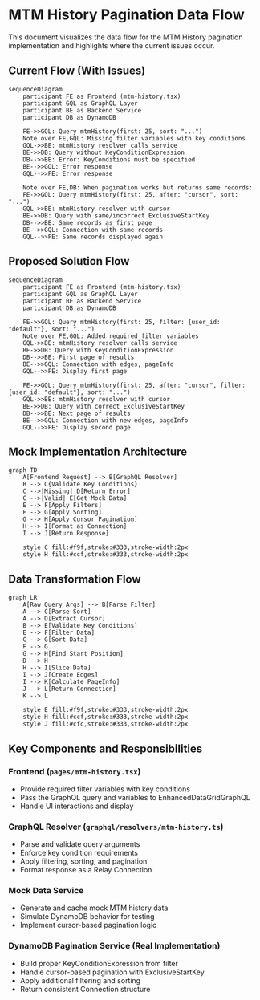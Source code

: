 # MTM History Pagination Data Flow

This document visualizes the data flow for the MTM History pagination implementation and highlights where the current issues occur.

## Current Flow (With Issues)

```mermaid
sequenceDiagram
    participant FE as Frontend (mtm-history.tsx)
    participant GQL as GraphQL Layer
    participant BE as Backend Service
    participant DB as DynamoDB

    FE->>GQL: Query mtmHistory(first: 25, sort: "...")
    Note over FE,GQL: Missing filter variables with key conditions
    GQL->>BE: mtmHistory resolver calls service
    BE->>DB: Query without KeyConditionExpression
    DB-->>BE: Error: KeyConditions must be specified
    BE-->>GQL: Error response
    GQL-->>FE: Error response

    Note over FE,DB: When pagination works but returns same records:
    FE->>GQL: Query mtmHistory(first: 25, after: "cursor", sort: "...")
    GQL->>BE: mtmHistory resolver with cursor
    BE->>DB: Query with same/incorrect ExclusiveStartKey
    DB-->>BE: Same records as first page
    BE-->>GQL: Connection with same records
    GQL-->>FE: Same records displayed again
```

## Proposed Solution Flow

```mermaid
sequenceDiagram
    participant FE as Frontend (mtm-history.tsx)
    participant GQL as GraphQL Layer
    participant BE as Backend Service
    participant DB as DynamoDB

    FE->>GQL: Query mtmHistory(first: 25, filter: {user_id: "default"}, sort: "...")
    Note over FE,GQL: Added required filter variables
    GQL->>BE: mtmHistory resolver calls service
    BE->>DB: Query with KeyConditionExpression
    DB-->>BE: First page of results
    BE-->>GQL: Connection with edges, pageInfo
    GQL-->>FE: Display first page

    FE->>GQL: Query mtmHistory(first: 25, after: "cursor", filter: {user_id: "default"}, sort: "...")
    GQL->>BE: mtmHistory resolver with cursor
    BE->>DB: Query with correct ExclusiveStartKey
    DB-->>BE: Next page of results
    BE-->>GQL: Connection with new edges, pageInfo
    GQL-->>FE: Display second page
```

## Mock Implementation Architecture

```mermaid
graph TD
    A[Frontend Request] --> B[GraphQL Resolver]
    B --> C{Validate Key Conditions}
    C -->|Missing| D[Return Error]
    C -->|Valid| E[Get Mock Data]
    E --> F[Apply Filters]
    F --> G[Apply Sorting]
    G --> H[Apply Cursor Pagination]
    H --> I[Format as Connection]
    I --> J[Return Response]

    style C fill:#f9f,stroke:#333,stroke-width:2px
    style H fill:#ccf,stroke:#333,stroke-width:2px
```

## Data Transformation Flow

```mermaid
graph LR
    A[Raw Query Args] --> B[Parse Filter]
    A --> C[Parse Sort]
    A --> D[Extract Cursor]
    B --> E[Validate Key Conditions]
    E --> F[Filter Data]
    C --> G[Sort Data]
    F --> G
    G --> H[Find Start Position]
    D --> H
    H --> I[Slice Data]
    I --> J[Create Edges]
    I --> K[Calculate PageInfo]
    J --> L[Return Connection]
    K --> L

    style E fill:#f9f,stroke:#333,stroke-width:2px
    style H fill:#ccf,stroke:#333,stroke-width:2px
    style J fill:#cfc,stroke:#333,stroke-width:2px
```

## Key Components and Responsibilities

### Frontend (`pages/mtm-history.tsx`)
- Provide required filter variables with key conditions
- Pass the GraphQL query and variables to EnhancedDataGridGraphQL
- Handle UI interactions and display

### GraphQL Resolver (`graphql/resolvers/mtm-history.ts`)
- Parse and validate query arguments
- Enforce key condition requirements
- Apply filtering, sorting, and pagination
- Format response as a Relay Connection

### Mock Data Service
- Generate and cache mock MTM history data
- Simulate DynamoDB behavior for testing
- Implement cursor-based pagination logic

### DynamoDB Pagination Service (Real Implementation)
- Build proper KeyConditionExpression from filter
- Handle cursor-based pagination with ExclusiveStartKey
- Apply additional filtering and sorting
- Return consistent Connection structure